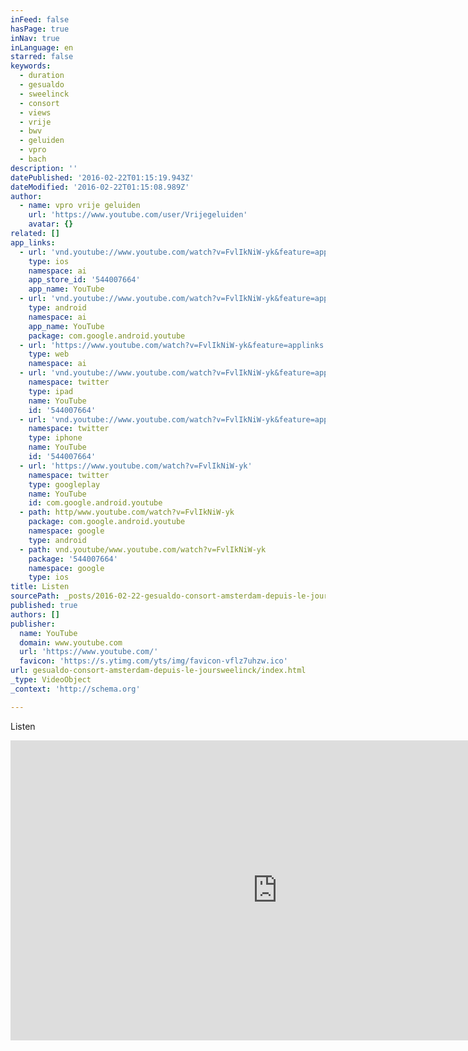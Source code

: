 ```yaml
---
inFeed: false
hasPage: true
inNav: true
inLanguage: en
starred: false
keywords:
  - duration
  - gesualdo
  - sweelinck
  - consort
  - views
  - vrije
  - bwv
  - geluiden
  - vpro
  - bach
description: ''
datePublished: '2016-02-22T01:15:19.943Z'
dateModified: '2016-02-22T01:15:08.989Z'
author:
  - name: vpro vrije geluiden
    url: 'https://www.youtube.com/user/Vrijegeluiden'
    avatar: {}
related: []
app_links:
  - url: 'vnd.youtube://www.youtube.com/watch?v=FvlIkNiW-yk&feature=applinks'
    type: ios
    namespace: ai
    app_store_id: '544007664'
    app_name: YouTube
  - url: 'vnd.youtube://www.youtube.com/watch?v=FvlIkNiW-yk&feature=applinks'
    type: android
    namespace: ai
    app_name: YouTube
    package: com.google.android.youtube
  - url: 'https://www.youtube.com/watch?v=FvlIkNiW-yk&feature=applinks'
    type: web
    namespace: ai
  - url: 'vnd.youtube://www.youtube.com/watch?v=FvlIkNiW-yk&feature=applinks'
    namespace: twitter
    type: ipad
    name: YouTube
    id: '544007664'
  - url: 'vnd.youtube://www.youtube.com/watch?v=FvlIkNiW-yk&feature=applinks'
    namespace: twitter
    type: iphone
    name: YouTube
    id: '544007664'
  - url: 'https://www.youtube.com/watch?v=FvlIkNiW-yk'
    namespace: twitter
    type: googleplay
    name: YouTube
    id: com.google.android.youtube
  - path: http/www.youtube.com/watch?v=FvlIkNiW-yk
    package: com.google.android.youtube
    namespace: google
    type: android
  - path: vnd.youtube/www.youtube.com/watch?v=FvlIkNiW-yk
    package: '544007664'
    namespace: google
    type: ios
title: Listen
sourcePath: _posts/2016-02-22-gesualdo-consort-amsterdam-depuis-le-joursweelinck.md
published: true
authors: []
publisher:
  name: YouTube
  domain: www.youtube.com
  url: 'https://www.youtube.com/'
  favicon: 'https://s.ytimg.com/yts/img/favicon-vflz7uhzw.ico'
url: gesualdo-consort-amsterdam-depuis-le-joursweelinck/index.html
_type: VideoObject
_context: 'http://schema.org'

---
```

Listen

<iframe src="https://cdn.embedly.com/widgets/media.html?src=https%3A%2F%2Fwww.youtube.com%2Fembed%2FFvlIkNiW-yk%3Ffeature%3Doembed&amp;url=https%3A%2F%2Fwww.youtube.com%2Fwatch%3Fv%3DFvlIkNiW-yk&amp;image=https%3A%2F%2Fi.ytimg.com%2Fvi%2FFvlIkNiW-yk%2Fhqdefault.jpg&amp;key=b7d04c9b404c499eba89ee7072e1c4f7&amp;type=text%2Fhtml&amp;schema=youtube" width="854" height="480" scrolling="no" frameborder="0" allowfullscreen="allowfullscreen" style=""></iframe>